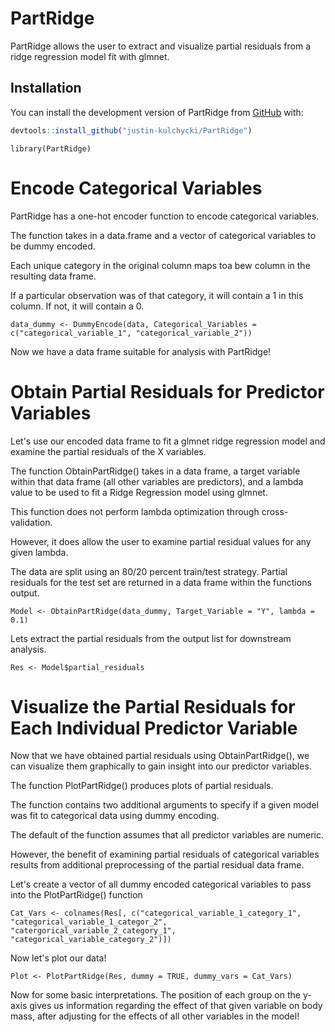 
# PartRidge

<!-- badges: start -->
<!-- badges: end -->

PartRidge allows the user to extract and visualize partial residuals
from a ridge regression model fit with glmnet.

## Installation

You can install the development version of PartRidge from
[GitHub](https://github.com/) with:

``` r
devtools::install_github("justin-kulchycki/PartRidge")
```

```{r example}
library(PartRidge)
```

# Encode Categorical Variables

PartRidge has a one-hot encoder function to encode categorical variables. 

The function takes in a data.frame and a vector of categorical variables to be dummy encoded. 

Each unique category in the original column maps toa bew column in the resulting data frame. 

If a particular observation was of that category, it will contain a 1 in this column. If not, it will contain a 0.

```{r}
data_dummy <- DummyEncode(data, Categorical_Variables = c("categorical_variable_1", "categorical_variable_2"))
```

Now we have a data frame suitable for analysis with PartRidge!

# Obtain Partial Residuals for Predictor Variables

Let's use our encoded data frame to fit a glmnet ridge regression model and examine the partial residuals of the X variables. 

The function ObtainPartRidge() takes in a data frame, a target variable within that data frame (all other variables are predictors), and a lambda value to be used to fit a Ridge Regression model using glmnet. 

This function does not perform lambda optimization through cross-validation. 

However, it does allow the user to examine partial residual values for any given lambda. 

The data are split using an 80/20 percent train/test strategy. Partial residuals for the test set are returned in a data frame within the functions output. 

```{r}
Model <- ObtainPartRidge(data_dummy, Target_Variable = "Y", lambda = 0.1)
```

Lets extract the partial residuals from the output list for downstream analysis.

```{r}
Res <- Model$partial_residuals
```

# Visualize the Partial Residuals for Each Individual Predictor Variable

Now that we have obtained partial residuals using ObtainPartRidge(), we can visualize them graphically to gain insight into our predictor variables.

The function PlotPartRidge() produces plots of partial residuals. 

The function contains two additional arguments to specify if a given model was fit to categorical data using dummy encoding. 

The default of the function assumes that all predictor variables are numeric. 

However, the benefit of examining partial residuals of categorical variables results from additional preprocessing of the partial residual data frame. 


Let's create a vector of all dummy encoded categorical variables to pass into the PlotPartRidge() function

```{r}
Cat_Vars <- colnames(Res[, c("categorical_variable_1_category_1", "categorical_variable_1_categor_2", "catergorical_variable_2_category_1", "categorical_variable_category_2")])
```

Now let's plot our data!

```{r}
Plot <- PlotPartRidge(Res, dummy = TRUE, dummy_vars = Cat_Vars)
```

Now for some basic interpretations. The position of each group on the y-axis gives us information regarding the effect of that given variable on body mass, after adjusting for the effects of all other variables in the model!


